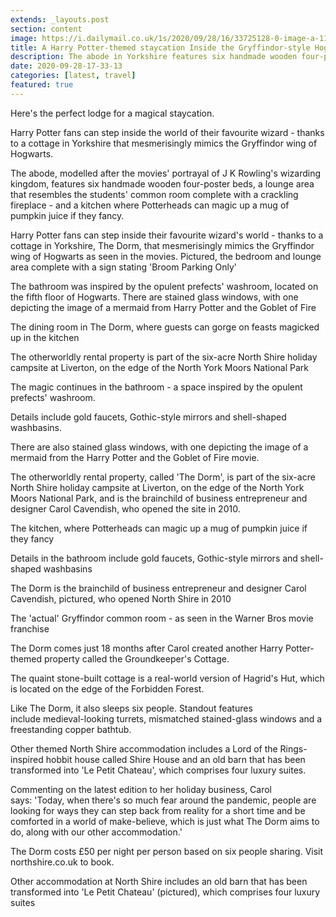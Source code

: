 ```yaml
---
extends: _layouts.post
section: content
image: https://i.dailymail.co.uk/1s/2020/09/28/16/33725128-0-image-a-11_1601307249947.jpg 
title: A Harry Potter-themed staycation Inside the Gryffindor-style Hogwarts holiday cottage 
description: The abode in Yorkshire features six handmade wooden four-poster beds and a lounge area that resembles the students common room complete with a crackling fireplace. 
date: 2020-09-28-17-33-13 
categories: [latest, travel] 
featured: true 
--- 
```

Here's the perfect lodge for a magical staycation.

Harry Potter fans can step inside the world of their favourite wizard - thanks to a cottage in Yorkshire that mesmerisingly mimics the Gryffindor wing of Hogwarts.

The abode, modelled after the movies' portrayal of J K Rowling's wizarding kingdom, features six handmade wooden four-poster beds, a lounge area that resembles the students' common room complete with a crackling fireplace - and a kitchen where Potterheads can magic up a mug of pumpkin juice if they fancy.

Harry Potter fans can step inside their favourite wizard's world - thanks to a cottage in Yorkshire, The Dorm, that mesmerisingly mimics the Gryffindor wing of Hogwarts as seen in the movies. Pictured, the bedroom and lounge area complete with a sign stating 'Broom Parking Only'

The bathroom was inspired by the opulent prefects' washroom, located on the fifth floor of Hogwarts. There are stained glass windows, with one depicting the image of a mermaid from Harry Potter and the Goblet of Fire

The dining room in The Dorm, where guests can gorge on feasts magicked up in the kitchen

The otherworldly rental property is part of the six-acre North Shire holiday campsite at Liverton, on the edge of the North York Moors National Park

The magic continues in the bathroom - a space inspired by the opulent prefects' washroom.

Details include gold faucets, Gothic-style mirrors and shell-shaped washbasins. 

There are also stained glass windows, with one depicting the image of a mermaid from the Harry Potter and the Goblet of Fire movie.

The otherworldly rental property, called 'The Dorm', is part of the six-acre North Shire holiday campsite at Liverton, on the edge of the North York Moors National Park, and is the brainchild of business entrepreneur and designer Carol Cavendish, who opened the site in 2010.

The kitchen, where Potterheads can magic up a mug of pumpkin juice if they fancy

Details in the bathroom include gold faucets, Gothic-style mirrors and shell-shaped washbasins

The Dorm is the brainchild of business entrepreneur and designer Carol Cavendish, pictured, who opened North Shire in 2010 

The 'actual' Gryffindor common room - as seen in the Warner Bros movie franchise

The Dorm comes just 18 months after Carol created another Harry Potter-themed property called the Groundkeeper's Cottage.

The quaint stone-built cottage is a real-world version of Hagrid's Hut, which is located on the edge of the Forbidden Forest. 

Like The Dorm, it also sleeps six people. Standout features include medieval-looking turrets, mismatched stained-glass windows and a freestanding copper bathtub.

Other themed North Shire accommodation includes a Lord of the Rings-inspired hobbit house called Shire House and an old barn that has been transformed into 'Le Petit Chateau', which comprises four luxury suites.

Commenting on the latest edition to her holiday business, Carol says: 'Today, when there's so much fear around the pandemic, people are looking for ways they can step back from reality for a short time and be comforted in a world of make-believe, which is just what The Dorm aims to do, along with our other accommodation.' 

The Dorm costs £50 per night per person based on six people sharing. Visit northshire.co.uk to book. 

Other accommodation at North Shire includes an old barn that has been transformed into 'Le Petit Chateau' (pictured), which comprises four luxury suites


